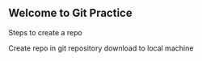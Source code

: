 ## Welcome to Git Practice ##

Steps to create a repo

Create repo in git repository
download to local machine
